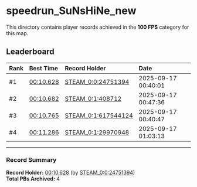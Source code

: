 # speedrun_SuNsHiNe_new

This directory contains player records achieved in the **100 FPS** category for this map.

## Leaderboard

| Rank | Best Time | Record Holder | Date                |
| :--- | :-------- | :------------ | :------------------ |
| #1   | [00:10.628](./00010628_STEAM_0_0_24751394_20250917-004001.zip) | [STEAM_0:0:24751394](https://speedrun16.com/profile/STEAM_0:0:24751394)   | 2025-09-17 00:40:01 |
| #2   | [00:10.682](./00010682_STEAM_0_1_408712_20250917-004736.zip) | [STEAM_0:1:408712](https://speedrun16.com/profile/STEAM_0:1:408712)   | 2025-09-17 00:47:36 |
| #3   | [00:10.765](./00010765_STEAM_0_1_617544124_20250917-004047.zip) | [STEAM_0:1:617544124](https://speedrun16.com/profile/STEAM_0:1:617544124)   | 2025-09-17 00:40:47 |
| #4   | [00:11.286](./00011286_STEAM_0_1_29970948_20250917-010313.zip) | [STEAM_0:1:29970948](https://speedrun16.com/profile/STEAM_0:1:29970948)   | 2025-09-17 01:03:13 |

---

### Record Summary
**Record Holder:** [00:10.628](./00010628_STEAM_0_0_24751394_20250917-004001.zip) (by [STEAM_0:0:24751394](https://speedrun16.com/profile/STEAM_0:0:24751394))  
**Total PBs Archived:** 4